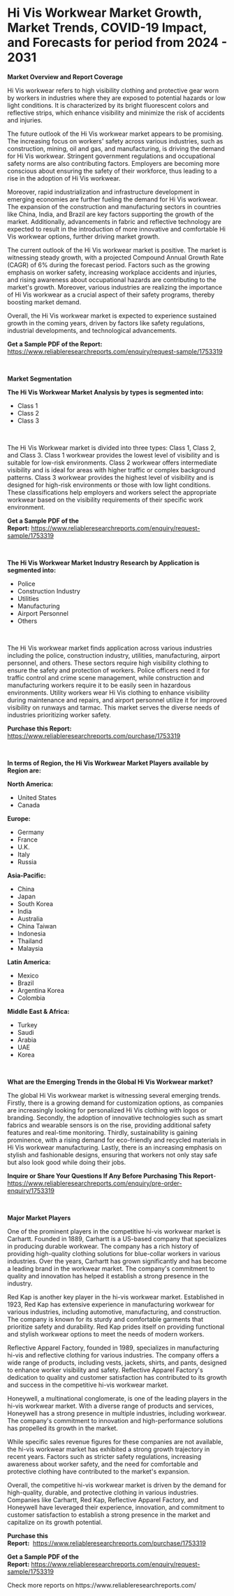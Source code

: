 <p><h1>Hi Vis Workwear Market Growth, Market Trends, COVID-19 Impact, and Forecasts for period from 2024 - 2031</h1></p><p><strong>Market Overview and Report Coverage</strong></p>
<p><p>Hi Vis workwear refers to high visibility clothing and protective gear worn by workers in industries where they are exposed to potential hazards or low light conditions. It is characterized by its bright fluorescent colors and reflective strips, which enhance visibility and minimize the risk of accidents and injuries.</p><p>The future outlook of the Hi Vis workwear market appears to be promising. The increasing focus on workers' safety across various industries, such as construction, mining, oil and gas, and manufacturing, is driving the demand for Hi Vis workwear. Stringent government regulations and occupational safety norms are also contributing factors. Employers are becoming more conscious about ensuring the safety of their workforce, thus leading to a rise in the adoption of Hi Vis workwear.</p><p>Moreover, rapid industrialization and infrastructure development in emerging economies are further fueling the demand for Hi Vis workwear. The expansion of the construction and manufacturing sectors in countries like China, India, and Brazil are key factors supporting the growth of the market. Additionally, advancements in fabric and reflective technology are expected to result in the introduction of more innovative and comfortable Hi Vis workwear options, further driving market growth.</p><p>The current outlook of the Hi Vis workwear market is positive. The market is witnessing steady growth, with a projected Compound Annual Growth Rate (CAGR) of 6% during the forecast period. Factors such as the growing emphasis on worker safety, increasing workplace accidents and injuries, and rising awareness about occupational hazards are contributing to the market's growth. Moreover, various industries are realizing the importance of Hi Vis workwear as a crucial aspect of their safety programs, thereby boosting market demand.</p><p>Overall, the Hi Vis workwear market is expected to experience sustained growth in the coming years, driven by factors like safety regulations, industrial developments, and technological advancements.</p></p>
<p><strong>Get a Sample PDF of the Report:</strong> <a href="https://www.reliableresearchreports.com/enquiry/request-sample/1753319">https://www.reliableresearchreports.com/enquiry/request-sample/1753319</a></p>
<p>&nbsp;</p>
<p><strong>Market Segmentation</strong></p>
<p><strong>The Hi Vis Workwear Market Analysis by types is segmented into:</strong></p>
<p><ul><li>Class 1</li><li>Class 2</li><li>Class 3</li></ul></p>
<p>&nbsp;</p>
<p><p>The Hi Vis Workwear market is divided into three types: Class 1, Class 2, and Class 3. Class 1 workwear provides the lowest level of visibility and is suitable for low-risk environments. Class 2 workwear offers intermediate visibility and is ideal for areas with higher traffic or complex background patterns. Class 3 workwear provides the highest level of visibility and is designed for high-risk environments or those with low light conditions. These classifications help employers and workers select the appropriate workwear based on the visibility requirements of their specific work environment.</p></p>
<p><strong>Get a Sample PDF of the Report:</strong>&nbsp;<a href="https://www.reliableresearchreports.com/enquiry/request-sample/1753319">https://www.reliableresearchreports.com/enquiry/request-sample/1753319</a></p>
<p>&nbsp;</p>
<p><strong>The Hi Vis Workwear Market Industry Research by Application is segmented into:</strong></p>
<p><ul><li>Police</li><li>Construction Industry</li><li>Utilities</li><li>Manufacturing</li><li>Airport Personnel</li><li>Others</li></ul></p>
<p>&nbsp;</p>
<p><p>The Hi Vis workwear market finds application across various industries including the police, construction industry, utilities, manufacturing, airport personnel, and others. These sectors require high visibility clothing to ensure the safety and protection of workers. Police officers need it for traffic control and crime scene management, while construction and manufacturing workers require it to be easily seen in hazardous environments. Utility workers wear Hi Vis clothing to enhance visibility during maintenance and repairs, and airport personnel utilize it for improved visibility on runways and tarmac. This market serves the diverse needs of industries prioritizing worker safety.</p></p>
<p><strong>Purchase this Report:</strong>&nbsp; <a href="https://www.reliableresearchreports.com/purchase/1753319">https://www.reliableresearchreports.com/purchase/1753319</a></p>
<p>&nbsp;</p>
<p><strong>In terms of Region, the Hi Vis Workwear Market Players available by Region are:</strong></p>
<p>
    <p> <strong> North America: </strong>
        <ul>
            <li>United States</li>
            <li>Canada</li>
        </ul>
        </p> 
    <p> <strong> Europe: </strong>
        <ul>
            <li>Germany</li>
            <li>France</li>
            <li>U.K.</li>
            <li>Italy</li>
            <li>Russia</li>
        </ul>
        </p> 
    <p> <strong> Asia-Pacific: </strong>
        <ul>
            <li>China</li>
            <li>Japan</li>
            <li>South Korea</li>
            <li>India</li>
            <li>Australia</li>
            <li>China Taiwan</li>
            <li>Indonesia</li>
            <li>Thailand</li>
            <li>Malaysia</li>
        </ul>
        </p> 
    <p> <strong> Latin America: </strong>
        <ul>
            <li>Mexico</li>
            <li>Brazil</li>
            <li>Argentina Korea</li>
            <li>Colombia</li>
        </ul>
        </p> 
    <p> <strong> Middle East & Africa: </strong>
        <ul>
            <li>Turkey</li>
            <li>Saudi</li>
            <li>Arabia</li>
            <li>UAE</li>
            <li>Korea</li>
        </ul>
    </p>
    </p>
<p>&nbsp;</p>
<p><strong>What are the Emerging Trends in the Global Hi Vis Workwear market?</strong></p>
<p><p>The global Hi Vis workwear market is witnessing several emerging trends. Firstly, there is a growing demand for customization options, as companies are increasingly looking for personalized Hi Vis clothing with logos or branding. Secondly, the adoption of innovative technologies such as smart fabrics and wearable sensors is on the rise, providing additional safety features and real-time monitoring. Thirdly, sustainability is gaining prominence, with a rising demand for eco-friendly and recycled materials in Hi Vis workwear manufacturing. Lastly, there is an increasing emphasis on stylish and fashionable designs, ensuring that workers not only stay safe but also look good while doing their jobs.</p></p>
<p><strong>Inquire or Share Your Questions If Any Before Purchasing This Report</strong>- <a href="https://www.reliableresearchreports.com/enquiry/pre-order-enquiry/1753319">https://www.reliableresearchreports.com/enquiry/pre-order-enquiry/1753319</a></p>
<p>&nbsp;</p>
<p><strong>Major Market Players</strong></p>
<p><p>One of the prominent players in the competitive hi-vis workwear market is Carhartt. Founded in 1889, Carhartt is a US-based company that specializes in producing durable workwear. The company has a rich history of providing high-quality clothing solutions for blue-collar workers in various industries. Over the years, Carhartt has grown significantly and has become a leading brand in the workwear market. The company's commitment to quality and innovation has helped it establish a strong presence in the industry.</p><p>Red Kap is another key player in the hi-vis workwear market. Established in 1923, Red Kap has extensive experience in manufacturing workwear for various industries, including automotive, manufacturing, and construction. The company is known for its sturdy and comfortable garments that prioritize safety and durability. Red Kap prides itself on providing functional and stylish workwear options to meet the needs of modern workers.</p><p>Reflective Apparel Factory, founded in 1989, specializes in manufacturing hi-vis and reflective clothing for various industries. The company offers a wide range of products, including vests, jackets, shirts, and pants, designed to enhance worker visibility and safety. Reflective Apparel Factory's dedication to quality and customer satisfaction has contributed to its growth and success in the competitive hi-vis workwear market.</p><p>Honeywell, a multinational conglomerate, is one of the leading players in the hi-vis workwear market. With a diverse range of products and services, Honeywell has a strong presence in multiple industries, including workwear. The company's commitment to innovation and high-performance solutions has propelled its growth in the market.</p><p>While specific sales revenue figures for these companies are not available, the hi-vis workwear market has exhibited a strong growth trajectory in recent years. Factors such as stricter safety regulations, increasing awareness about worker safety, and the need for comfortable and protective clothing have contributed to the market's expansion.</p><p>Overall, the competitive hi-vis workwear market is driven by the demand for high-quality, durable, and protective clothing in various industries. Companies like Carhartt, Red Kap, Reflective Apparel Factory, and Honeywell have leveraged their experience, innovation, and commitment to customer satisfaction to establish a strong presence in the market and capitalize on its growth potential.</p></p>
<p><strong>Purchase this Report:</strong>&nbsp;&nbsp;<a href="https://www.reliableresearchreports.com/purchase/1753319">https://www.reliableresearchreports.com/purchase/1753319</a></p>
<p></p>
<p><strong>Get a Sample PDF of the Report:</strong>&nbsp;<a href="https://www.reliableresearchreports.com/enquiry/request-sample/1753319">https://www.reliableresearchreports.com/enquiry/request-sample/1753319</a></p>
<p>Check more reports on https://www.reliableresearchreports.com/</p>